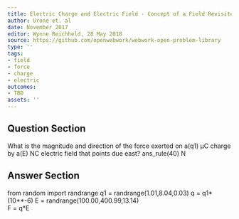 ```yaml
---
title: Electric Charge and Electric Field - Concept of a Field Revisited
author: Urone et. al
date: November 2017
editor: Wynne Reichheld, 28 May 2018
source: https://github.com/openwebwork/webwork-open-problem-library
type: ''
tags:
- field
- force
- charge
- electric
outcomes:
- TBD
assets: ''
---
```


## Question Section 

What is the magnitude and direction of the force exerted on a(q1) μC charge by a(E) NC electric field that points due east?
ans_rule(40) N



## Answer Section

from random import randrange
q1 = randrange(1.01,8.04,0.03)
q = q1*(10**-6) 
E = randrange(100.00,400.99,13.14)   
F = q*E